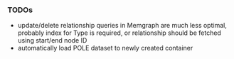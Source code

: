 ### TODOs
* update/delete relationship queries in Memgraph are much less optimal, probably index for Type is required, or relationship should be fetched using start/end node ID
* automatically load POLE dataset to newly created container
